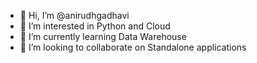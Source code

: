 - 👋 Hi, I’m @anirudhgadhavi
- 👀 I’m interested in Python and Cloud
- 🌱 I’m currently learning Data Warehouse
- 💞️ I’m looking to collaborate on Standalone applications

<!---
anirudhgadhavi/anirudhgadhavi is a ✨ special ✨ repository because its `README.md` (this file) appears on your GitHub profile.
You can click the Preview link to take a look at your changes.
--->
